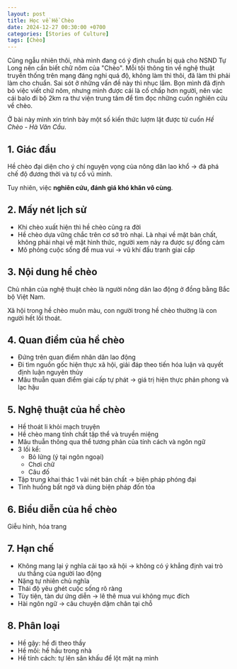 ```yaml
---
layout: post
title: Học về Hề Chèo
date: 2024-12-27 00:30:00 +0700
categories: [Stories of Culture]
tags: [Chèo]
---
```


Cũng ngẫu nhiên thôi, nhà mình đang có ý định chuẩn bị quà cho NSND Tự Long nên cần biết chữ nôm của "Chèo". Mỗi tội thông tin về nghệ thuật truyền thống trên mạng đáng nghi quá độ, không làm thì thôi, đã làm thì phải làm cho chuẩn. Sai sót ở những vấn đề này thì nhục lắm. Bọn mình đã định bỏ việc viết chữ nôm, nhưng mình được cái là cố chấp hơn người, nên vác cái balo đi bộ 2km ra thư viện trung tâm để tìm đọc những cuốn nghiên cứu về chèo.

Ở bài này mình xin trình bày một số kiến thức lượm lặt được từ cuốn *Hề Chèo - Hà Văn Cầu*.

## 1. Giác đầu 

Hề chèo đại diện cho ý chí nguyện vọng của nông dân lao khổ -> đả phá chế độ đương thời và tự cổ vũ mình.

Tuy nhiên, việc **nghiên cứu, đánh giá khó khăn vô cùng**.

## 2. Mấy nét lịch sử 

- Khi chèo xuất hiện thì hề chèo cũng ra đời 
- Hề chèo dựa vững chắc trên cơ sở trò nhại. Là nhại về mặt bản chất, không phải nhại về mặt hình thức, người xem nảy ra được sự đồng cảm
- Mô phỏng cuộc sống để mua vui -> vũ khí đấu tranh giai cấp

## 3. Nội dung hề chèo

Chủ nhân của nghệ thuật chèo là người nông dân lao động ở đồng bằng Bắc bộ Việt Nam. 

Xã hội trong hề chèo muôn màu, con người trong hề chèo thường là con người hết lối thoát.

## 4. Quan điểm của hề chèo

- Đứng trên quan điểm nhân dân lao động
- Đi tìm nguồn gốc hiện thực xã hội, giải đáp theo tiến hóa luận và quyết định luận nguyên thủy
- Mâu thuẫn quan điểm giai cấp tự phát -> giá trị hiện thực phản phong và lạc hậu

## 5. Nghệ thuật của hề chèo

- Hề thoát li khỏi mạch truyện
- Hề chèo mang tính chất tập thể và truyền miệng
- Mâu thuẫn thông qua thể tương phản của tính cách và ngôn ngữ
- 3 lối kể:
  + Bỏ lửng (ý tại ngôn ngoại)
  + Chơi chữ
  + Câu đố
- Tập trung khai thác 1 vài nét bản chất -> biện pháp phóng đại
- Tình huống bất ngờ và dùng biện pháp đốn tỏa 

## 6. Biểu diễn của hề chèo 

Giễu hình, hóa trang 

## 7. Hạn chế

- Không mang lại ý nghĩa cải tạo xã hội -> không có ý khẳng định vai trò ưu thắng của người lao động
- Nặng tự nhiên chủ nghĩa
- Thái độ yêu ghét cuộc sống rõ ràng
- Tùy tiện, tàn dư ứng diễn -> lê thê mua vui không mục đích
- Hài ngôn ngữ -> câu chuyện dậm chân tại chỗ

## 8. Phân loại

- Hề gậy: hề đi theo thầy
- Hề mồi: hề hầu trong nhà
- Hề tính cách: tự lên sân khấu để lột mặt nạ mình
